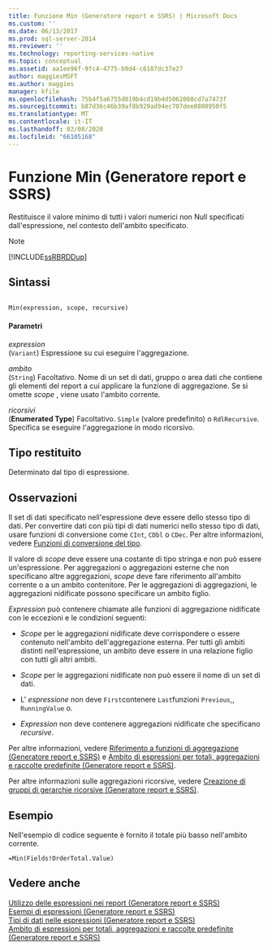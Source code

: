 ```yaml
---
title: Funzione Min (Generatore report e SSRS) | Microsoft Docs
ms.custom: ''
ms.date: 06/13/2017
ms.prod: sql-server-2014
ms.reviewer: ''
ms.technology: reporting-services-native
ms.topic: conceptual
ms.assetid: aa1ee96f-9fc4-4775-b9d4-c6187dc37e27
author: maggiesMSFT
ms.author: maggies
manager: kfile
ms.openlocfilehash: 75b4f5a6755d019b4cd19b4d5062088cd7a7473f
ms.sourcegitcommit: b87d36c46b39af8b929ad94ec707dee8800950f5
ms.translationtype: MT
ms.contentlocale: it-IT
ms.lasthandoff: 02/08/2020
ms.locfileid: "66105168"
---
```

# <a name="min-function-report-builder-and-ssrs"></a>Funzione Min (Generatore report e SSRS)
  Restituisce il valore minimo di tutti i valori numerici non Null specificati dall'espressione, nel contesto dell'ambito specificato.  
  
> [!NOTE]  
>  [!INCLUDE[ssRBRDDup](../../includes/ssrbrddup-md.md)]  
  
## <a name="syntax"></a>Sintassi  
  
```  
  
Min(expression, scope, recursive)  
```  
  
#### <a name="parameters"></a>Parametri  
 *expression*  
 (`Variant`) Espressione su cui eseguire l'aggregazione.  
  
 *ambito*  
 (`String`) Facoltativo. Nome di un set di dati, gruppo o area dati che contiene gli elementi del report a cui applicare la funzione di aggregazione. Se si omette *scope* , viene usato l'ambito corrente.  
  
 *ricorsivi*  
 (**Enumerated Type**) Facoltativo. 
  `Simple` (valore predefinito) o `RdlRecursive`. Specifica se eseguire l'aggregazione in modo ricorsivo.  
  
## <a name="return-type"></a>Tipo restituito  
 Determinato dal tipo di espressione.  
  
## <a name="remarks"></a>Osservazioni  
 Il set di dati specificato nell'espressione deve essere dello stesso tipo di dati. Per convertire dati con più tipi di dati numerici nello stesso tipo di dati, usare funzioni di conversione come `CInt`, `CDbl` o `CDec`. Per altre informazioni, vedere [Funzioni di conversione del tipo](https://go.microsoft.com/fwlink/?LinkId=96142).  
  
 Il valore di *scope* deve essere una costante di tipo stringa e non può essere un'espressione. Per aggregazioni o aggregazioni esterne che non specificano altre aggregazioni, *scope* deve fare riferimento all'ambito corrente o a un ambito contenitore. Per le aggregazioni di aggregazioni, le aggregazioni nidificate possono specificare un ambito figlio.  
  
 *Expression* può contenere chiamate alle funzioni di aggregazione nidificate con le eccezioni e le condizioni seguenti:  
  
-   *Scope* per le aggregazioni nidificate deve corrispondere o essere contenuto nell'ambito dell'aggregazione esterna. Per tutti gli ambiti distinti nell'espressione, un ambito deve essere in una relazione figlio con tutti gli altri ambiti.  
  
-   *Scope* per le aggregazioni nidificate non può essere il nome di un set di dati.  
  
-   L' *espressione* non deve `First`contenere `Last`funzioni `Previous`,, `RunningValue` o.  
  
-   *Expression* non deve contenere aggregazioni nidificate che specificano *recursive*.  
  
 Per altre informazioni, vedere [Riferimento a funzioni di aggregazione &#40;Generatore report e SSRS&#41;](report-builder-functions-aggregate-functions-reference.md) e [Ambito di espressioni per totali, aggregazioni e raccolte predefinite &#40;Generatore report e SSRS&#41;](expression-scope-for-totals-aggregates-and-built-in-collections.md).  
  
 Per altre informazioni sulle aggregazioni ricorsive, vedere [Creazione di gruppi di gerarchie ricorsive &#40;Generatore report e SSRS&#41;](creating-recursive-hierarchy-groups-report-builder-and-ssrs.md).  
  
## <a name="example"></a>Esempio  
 Nell'esempio di codice seguente è fornito il totale più basso nell'ambito corrente.  
  
```  
=Min(Fields!OrderTotal.Value)  
```  
  
## <a name="see-also"></a>Vedere anche  
 [Utilizzo delle espressioni nei report &#40;Generatore report e SSRS&#41;](expression-uses-in-reports-report-builder-and-ssrs.md)   
 [Esempi di espressioni &#40;Generatore report e SSRS&#41;](expression-examples-report-builder-and-ssrs.md)   
 [Tipi di dati nelle espressioni &#40;Generatore report e SSRS&#41;](expressions-report-builder-and-ssrs.md)   
 [Ambito di espressioni per totali, aggregazioni e raccolte predefinite &#40;Generatore report e SSRS&#41;](expression-scope-for-totals-aggregates-and-built-in-collections.md)  
  
  
